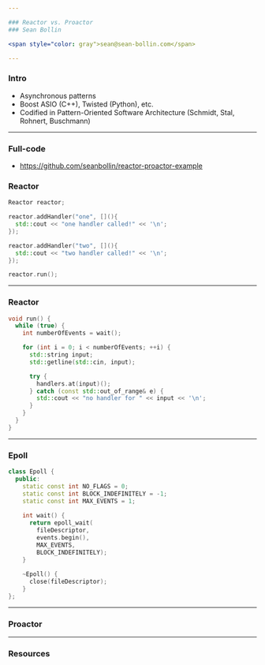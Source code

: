 ```yaml
---

### Reactor vs. Proactor
### Sean Bollin 

<span style="color: gray">sean@sean-bollin.com</span>

---
```


### Intro

  - Asynchronous patterns
  - Boost ASIO (C++), Twisted (Python), etc.
  - Codified in Pattern-Oriented Software Architecture (Schmidt, Stal, Rohnert, Buschmann)

---

### Full-code

  - https://github.com/seanbollin/reactor-proactor-example

### Reactor

```cpp
Reactor reactor;

reactor.addHandler("one", [](){
  std::cout << "one handler called!" << '\n';
});

reactor.addHandler("two", [](){
  std::cout << "two handler called!" << '\n';
});

reactor.run();
```

---

### Reactor
```cpp
void run() {
  while (true) {
    int numberOfEvents = wait();

    for (int i = 0; i < numberOfEvents; ++i) {
      std::string input;
      std::getline(std::cin, input);

      try {
        handlers.at(input)();
      } catch (const std::out_of_range& e) {
        std::cout << "no handler for " << input << '\n';
      }
    }
  } 
}
```
---

### Epoll

```cpp
class Epoll {
  public:
    static const int NO_FLAGS = 0;
    static const int BLOCK_INDEFINITELY = -1;
    static const int MAX_EVENTS = 1;
 
    int wait() {
      return epoll_wait(
        fileDescriptor,
        events.begin(),
        MAX_EVENTS,
        BLOCK_INDEFINITELY);
    }
 
    ~Epoll() {
      close(fileDescriptor);
    }
};
```

---

### Proactor

---

### Resources
